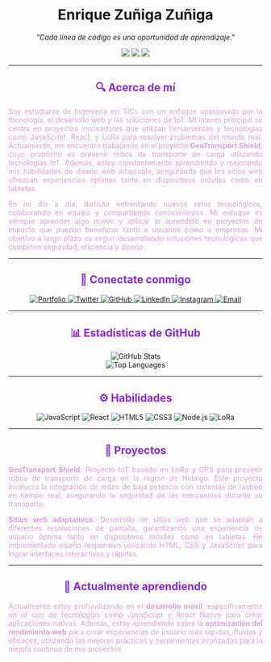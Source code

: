 <h1 align="center">
  <b>Enrique Zuñiga Zuñiga</b>
</h1>

<p align="center">
  <i>"Cada línea de código es una oportunidad de aprendizaje."</i>
</p>

<div align="center">
  <img src="https://img.shields.io/badge/-TICs%20Engineer-blueviolet?style=for-the-badge" />
  <img src="https://img.shields.io/badge/-IoT%20Developer-lightpurple?style=for-the-badge" />
  <img src="https://img.shields.io/badge/-Frontend%20Developer-purple?style=for-the-badge" />
</div>

---

<h2 align="center" style="color:#8A2BE2;">🔍 Acerca de mí</h2>

<p align="justify" style="color:#DDA0DD;">
Soy estudiante de Ingeniería en TICs con un enfoque apasionado por la tecnología, el desarrollo web y las soluciones de IoT. Mi interés principal se centra en proyectos innovadores que utilizan herramientas y tecnologías como JavaScript, React, y LoRa para resolver problemas del mundo real. Actualmente, me encuentro trabajando en el proyecto <b>GeoTransport Shield</b>, cuyo propósito es prevenir robos de transporte de carga utilizando tecnologías IoT. Además, estoy constantemente aprendiendo y mejorando mis habilidades de diseño web adaptable, asegurando que los sitios web ofrezcan experiencias óptimas tanto en dispositivos móviles como en tabletas.
</p>

<p align="justify" style="color:#DDA0DD;">
En mi día a día, disfruto enfrentando nuevos retos tecnológicos, colaborando en equipo y compartiendo conocimientos. Mi enfoque es siempre aprender algo nuevo y aplicar lo aprendido en proyectos de impacto que puedan beneficiar tanto a usuarios como a empresas. Mi objetivo a largo plazo es seguir desarrollando soluciones tecnológicas que combinen seguridad, eficiencia y diseño.
</p>

---

<h2 align="center" style="color:#8A2BE2;">🔗 Conectate conmigo</h2>

<div align="center">
  <a href="https://zenriquezs.github.io/EnriqueZS/" target="_blank">
    <img src="https://img.shields.io/badge/Portfolio-%23DA70D6?style=for-the-badge&logo=google-chrome&logoColor=white" alt="Portfolio">
  </a>
  <a href="https://x.com/ZuigaZuigaEnri1" target="_blank">
    <img src="https://img.shields.io/badge/Twitter-%233D1451?style=for-the-badge&logo=twitter&logoColor=white" alt="Twitter">
  </a>
  <a href="https://github.com/zenriquezs" target="_blank">
    <img src="https://img.shields.io/badge/GitHub-%238A2BE2?style=for-the-badge&logo=github&logoColor=white" alt="GitHub">
  </a>
  <a href="https://www.linkedin.com/in/enrique-zu%C3%B1iga-zu%C3%B1iga-6118b82b0/" target="_blank">
    <img src="https://img.shields.io/badge/LinkedIn-%230967B9?style=for-the-badge&logo=linkedin&logoColor=white" alt="LinkedIn">
  </a>
  <a href="https://www.instagram.com/zsenrique.privvvv/?hl=es" target="_blank">
    <img src="https://img.shields.io/badge/Instagram-%23C71585?style=for-the-badge&logo=instagram&logoColor=white" alt="Instagram">
  </a>
  <a href="mailto:zenrizu@gmail.com" target="_blank">
    <img src="https://img.shields.io/badge/Email-%23FF69B4?style=for-the-badge&logo=gmail&logoColor=white" alt="Email">
  </a>
</div>

---

<h2 align="center" style="color:#8A2BE2;">📊 Estadísticas de GitHub</h2>

<div align="center">
  <img src="https://github-readme-stats.vercel.app/api?username=zenriquezs&show_icons=true&theme=material-palenight" alt="GitHub Stats" />
  <br>
  <img src="https://github-readme-stats.vercel.app/api/top-langs/?username=zenriquezs&layout=compact&theme=material-palenight" alt="Top Languages" />
</div>

---

<h2 align="center" style="color:#8A2BE2;">⚙️ Habilidades</h2>

<div align="center">
  <img src="https://img.shields.io/badge/JavaScript-%23F0DB4F?style=for-the-badge&logo=javascript&logoColor=black" alt="JavaScript">
  <img src="https://img.shields.io/badge/React-%2361DAFB?style=for-the-badge&logo=react&logoColor=black" alt="React">
  <img src="https://img.shields.io/badge/HTML5-%23E34F26?style=for-the-badge&logo=html5&logoColor=white" alt="HTML5">
  <img src="https://img.shields.io/badge/CSS3-%231572B6?style=for-the-badge&logo=css3&logoColor=white" alt="CSS3">
  <img src="https://img.shields.io/badge/Node.js-%23339933?style=for-the-badge&logo=node.js&logoColor=white" alt="Node.js">
  <img src="https://img.shields.io/badge/LoRa-%23FF6600?style=for-the-badge&logo=lora&logoColor=white" alt="LoRa">
</div>

---

<h2 align="center" style="color:#8A2BE2;">🚀 Proyectos</h2>

<p align="justify" style="color:#DDA0DD;">
<strong>GeoTransport Shield</strong>: Proyecto IoT basado en LoRa y GPS para prevenir robos de transporte de carga en la región de Hidalgo. Este proyecto involucra la integración de redes de baja potencia con sistemas de rastreo en tiempo real, asegurando la seguridad de las mercancías durante su transporte.
</p>

<p align="justify" style="color:#DDA0DD;">
<strong>Sitios web adaptativos</strong>: Desarrollo de sitios web que se adaptan a diferentes resoluciones de pantalla, garantizando una experiencia de usuario óptima tanto en dispositivos móviles como en tabletas. He implementado diseño responsivo utilizando HTML, CSS y JavaScript para lograr interfaces interactivas y rápidas.
</p>

---

<h2 align="center" style="color:#8A2BE2;">🌱 Actualmente aprendiendo</h2>

<p align="justify" style="color:#DDA0DD;">
Actualmente estoy profundizando en el <b>desarrollo móvil</b>, específicamente en el uso de tecnologías como JavaScript y React Native para crear aplicaciones nativas. Además, estoy aprendiendo sobre la <b>optimización del rendimiento web</b> para crear experiencias de usuario más rápidas, fluidas y eficaces, utilizando las mejores prácticas y herramientas avanzadas para la mejora continua de mis proyectos.
</p>

